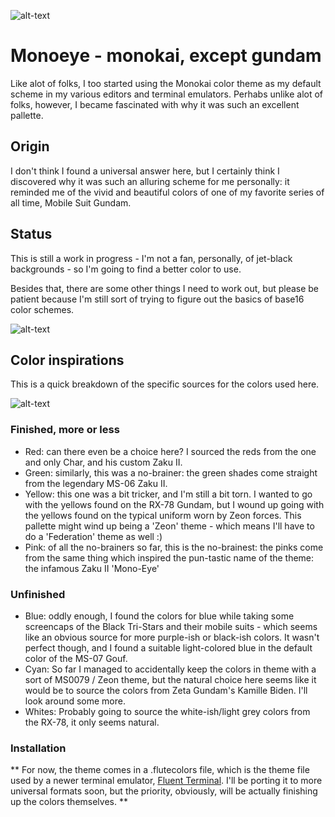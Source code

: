 ![alt-text](https://raw.githubusercontent.com/jeromescuggs/monoeye/master/src/eye.jpg "monoeye")

# Monoeye - monokai, except gundam 

Like alot of folks, I too started using the Monokai color theme as my default scheme in my various editors and terminal emulators. Perhabs unlike alot of folks, however, I became fascinated with why it was such an excellent pallette. 

## Origin

I don't think I found a universal answer here, but I certainly think I discovered why it was such an alluring scheme for me personally: it reminded me of the vivid and beautiful colors of one of my favorite series of all time, Mobile Suit Gundam.

## Status

This is still a work in progress - I'm not a fan, personally, of jet-black backgrounds - so I'm going to find a better color to use. 

Besides that, there are some other things I need to work out, but please be patient because I'm still sort of trying to figure out the basics of base16 color schemes. 

![alt-text](https://raw.githubusercontent.com/jeromescuggs/monoeye/master/colors.jpg "monoeye")

## Color inspirations

This is a quick breakdown of the specific sources for the colors used here. 

![alt-text](https://raw.githubusercontent.com/jeromescuggs/monoeye/master/colors2.jpg "monoeye")

### Finished, more or less

* Red: can there even be a choice here? I sourced the reds from the one and only Char, and his custom Zaku II. 
* Green: similarly, this was a no-brainer: the green shades come straight from the legendary MS-06 Zaku II. 
* Yellow: this one was a bit tricker, and I'm still a bit torn. I wanted to go with the yellows found on the RX-78 Gundam, but I wound up going with the yellows found on the typical uniform worn by Zeon forces. This pallette might wind up being a 'Zeon' theme - which means I'll have to do a 'Federation' theme as well :)
* Pink: of all the no-brainers so far, this is the no-brainest: the pinks come from the same thing which inspired the pun-tastic name of the theme: the infamous Zaku II 'Mono-Eye'

### Unfinished

* Blue: oddly enough, I found the colors for blue while taking some screencaps of the Black Tri-Stars and their mobile suits - which seems like an obvious source for more purple-ish or black-ish colors. It wasn't perfect though, and I found a suitable light-colored blue in the default color of the MS-07 Gouf. 
* Cyan: So far I managed to accidentally keep the colors in theme with a sort of MS0079 / Zeon theme, but the natural choice here seems like it would be to source the colors from Zeta Gundam's Kamille Biden. I'll look around some more. 
* Whites: Probably going to source the white-ish/light grey colors from the RX-78, it only seems natural. 

### Installation 

** For now, the theme comes in a .flutecolors file, which is the theme file used by a newer terminal emulator, [Fluent Terminal](https://github.com/felixse/FluentTerminal). I'll be porting it to more universal formats soon, but the priority, obviously, will be actually finishing up the colors themselves. ** 